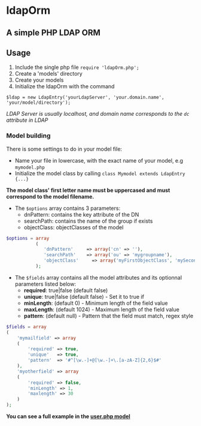 ldapOrm
=======

A simple PHP LDAP ORM
---------------------

## Usage


1. Include the single php file `require 'ldapOrm.php';`
2. Create a 'models' directory
3. Create your models
4. Initialize the ldapOrm with the command

```
$ldap = new LdapEntry('yourLdapServer', 'your.domain.name', 'your/model/directory');
```

*LDAP Server is usually localhost, and domain name corresponds to the `dc` attribute in LDAP*

### Model building

There is some settings to do in your model file:

* Name your file in lowercase, with the exact name of your model, e.g `mymodel.php`
* Initialize the model class by calling `class Mymodel extends LdapEntry {...}`

**The model class' first letter name must be uppercased and must correspond to the model filename.**

* The `$options` array contains 3 parameters:
  - dnPattern: contains the key attribute of the DN
  - searchPath: contains the name of the group if exists
  - objectClass: objectClasses of the model

```php
$options = array
           (
              'dnPattern'     => array('cn' => ''),
              'searchPath' 	  => array('ou' => 'mygroupname'),
              'objectClass' 	=> array('myFirstObjectClass', 'mySecondObjectClass')
           );
```

* The `$fields` array contains all the model attributes and its optionnal parameters listed below:
  - **required**:   true|false (default false)
  - **unique**:     true|false (default false) - Set it to true if 
  - **minLength**:  (default 0) - Minimum length of the field value
  - **maxLength**:  (default 1024) - Maximum length of the field value
  - **pattern**:    (default null) - Pattern that the field must match, regex style

```php
$fields = array
(
    'mymailfield' => array
    (       
        'required' => true,
        'unique'   => true,
        'pattern'  => '#^[\w.-]+@[\w.-]+\.[a-zA-Z]{2,6}$#'
    ),
    'myotherfield' => array
    (
        'required' => false,
        'minLength' => 1,
        'maxlength' => 30
    )
);
```

**You can see a full example in the [user.php model](https://github.com/Kloadut/ldapOrm/blob/master/examples/models/user.php)**
